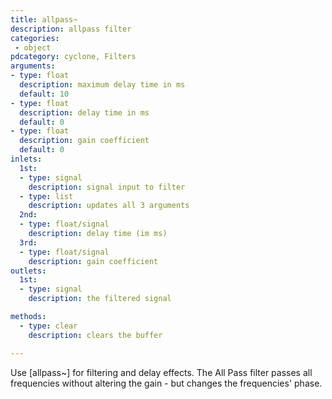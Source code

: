 ```yaml
---
title: allpass~
description: allpass filter
categories:
 - object
pdcategory: cyclone, Filters
arguments:
- type: float
  description: maximum delay time in ms
  default: 10
- type: float
  description: delay time in ms
  default: 0
- type: float
  description: gain coefficient
  default: 0
inlets:
  1st:
  - type: signal
    description: signal input to filter
  - type: list
    description: updates all 3 arguments
  2nd:
  - type: float/signal
    description: delay time (im ms)
  3rd:
  - type: float/signal
    description: gain coefficient
outlets:
  1st:
  - type: signal
    description: the filtered signal

methods:
  - type: clear
    description: clears the buffer

---
```


Use [allpass~] for filtering and delay effects. The All Pass filter passes all frequencies without altering the gain - but changes the frequencies' phase.


